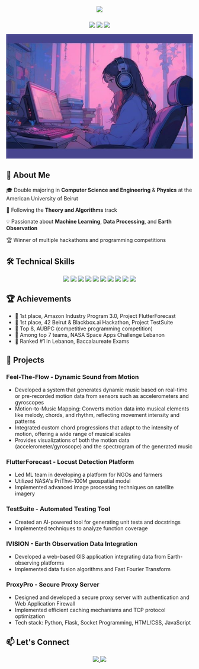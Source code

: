 <h1 align="center">
  <img src="https://readme-typing-svg.herokuapp.com/?lines=Hello,+World!+👋;I'm+Nadine+Mcheik&center=true&size=30&color=800080&duration=2000">
</h1>

<p align="center">
  <img src="https://img.shields.io/badge/Computer%20Science-Student-blue?style=for-the-badge" />
  <img src="https://img.shields.io/badge/Physics-Enthusiast-purple?style=for-the-badge" />
  <img src="https://img.shields.io/badge/GPA-4.0%2F4.0-brightgreen?style=for-the-badge" />
</p>

<p align="center">
  <img src="https://github.com/nadineMck/nadineMck/blob/main/download%20(5).jpeg" />
</p>

## 🚀 About Me

🎓 Double majoring in **Computer Science and Engineering** & **Physics** at the American University of Beirut

🔬 Following the **Theory and Algorithms** track

💡 Passionate about **Machine Learning**, **Data Processing**, and **Earth Observation**

🏆 Winner of multiple hackathons and programming competitions

## 🛠️ Technical Skills

<p align="center">
  <img src="https://img.shields.io/badge/Python-8E44AD?style=for-the-badge&logo=python&logoColor=white" />
  <img src="https://img.shields.io/badge/C++-9B59B6?style=for-the-badge&logo=c%2B%2B&logoColor=white" />
  <img src="https://img.shields.io/badge/Java-A569BD?style=for-the-badge&logo=java&logoColor=white" />
  <img src="https://img.shields.io/badge/TensorFlow-C39BD3?style=for-the-badge&logo=tensorflow&logoColor=white" />
  <img src="https://img.shields.io/badge/PyTorch-D7BDE2?style=for-the-badge&logo=pytorch&logoColor=white" />
  <img src="https://img.shields.io/badge/Pandas-AF7AC5?style=for-the-badge&logo=pandas&logoColor=white" />
  <img src="https://img.shields.io/badge/NumPy-884EA0?style=for-the-badge&logo=numpy&logoColor=white" />
  <img src="https://img.shields.io/badge/scikit--learn-C71585?style=for-the-badge&logo=scikit-learn&logoColor=white" />
  <img src="https://img.shields.io/badge/Git-DB7093?style=for-the-badge&logo=git&logoColor=white" />
  <img src="https://img.shields.io/badge/AWS-FF69B4?style=for-the-badge&logo=amazon-aws&logoColor=white" />
</p>

## 🏆 Achievements

- 🥇 1st place, Amazon Industry Program 3.0, Project FlutterForecast
- 🥇 1st place, 42 Beirut & Blackbox.ai Hackathon, Project TestSuite
- 🏅 Top 8, AUBPC (competitive programming competition)
- 🏅 Among top 7 teams, NASA Space Apps Challenge Lebanon
- 🌟 Ranked #1 in Lebanon, Baccalaureate Exams

## 🌱 Projects

### Feel-The-Flow - Dynamic Sound from Motion
- Developed a system that generates dynamic music based on real-time or pre-recorded motion
  data from sensors such as accelerometers and gyroscopes
- Motion-to-Music Mapping: Converts motion data into musical elements like melody, chords,
  and rhythm, reflecting movement intensity and patterns
- Integrated custom chord progressions that adapt to the intensity of motion, offering a wide
  range of musical scales
- Provides visualizations of both the motion data (accelerometer/gyroscope) and the spectrogram
  of the generated music
  
### FlutterForecast - Locust Detection Platform
- Led ML team in developing a platform for NGOs and farmers
- Utilized NASA's PriThvi-100M geospatial model
- Implemented advanced image processing techniques on satellite imagery

### TestSuite - Automated Testing Tool
- Created an AI-powered tool for generating unit tests and docstrings
- Implemented techniques to analyze function coverage

### IVISION - Earth Observation Data Integration
- Developed a web-based GIS application integrating data from Earth-observing platforms
- Implemented data fusion algorithms and Fast Fourier Transform

### ProxyPro - Secure Proxy Server
- Designed and developed a secure proxy server with authentication and Web Application Firewall
- Implemented efficient caching mechanisms and TCP protocol optimization
- Tech stack: Python, Flask, Socket Programming, HTML/CSS, JavaScript
  
## 📫 Let's Connect

<p align="center">
  <a href="https://www.linkedin.com/in/your-linkedin">
    <img src="https://img.shields.io/badge/LinkedIn-0077B5?style=for-the-badge&logo=linkedin&logoColor=white" />
  </a>
  <a href="mailto:nnm30@mail.aub.edu">
    <img src="https://img.shields.io/badge/Email-D14836?style=for-the-badge&logo=gmail&logoColor=white" />
  </a>
</p>
